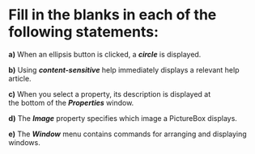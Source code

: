 # **Fill in the blanks in each of the following statements:**

**a)** When an ellipsis button is clicked, a ***circle*** is displayed.

**b)** Using ***content-sensitive***  help immediately displays a relevant help article. 

**c)** When you select a property, its description is displayed at  
the bottom of the ***Properties*** window.

**d)** The ***Image*** property specifies which image a PictureBox displays.

**e)** The ***Window*** menu contains commands for arranging and displaying windows. 